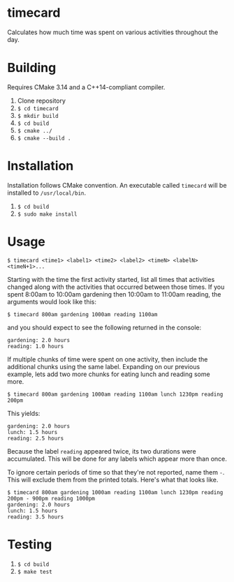 # timecard

Calculates how much time was spent on various activities throughout the day.

# Building
Requires CMake 3.14 and a C++14-compliant compiler.
1. Clone repository
1. `$ cd timecard`
1. `$ mkdir build`
1. `$ cd build`
1. `$ cmake ../`
1. `$ cmake --build .`

# Installation
Installation follows CMake convention. An executable called `timecard` will be installed to `/usr/local/bin`.
1. `$ cd build`
1. `$ sudo make install`

# Usage
```
$ timecard <time1> <label1> <time2> <label2> <timeN> <labelN> <timeN+1>...
```

Starting with the time the first activity started, list all times that activities changed along with the activities that occurred between those times. If you spent 8:00am to 10:00am gardening then 10:00am to 11:00am reading, the arguments would look like this:

```
$ timecard 800am gardening 1000am reading 1100am
```

and you should expect to see the following returned in the console:

```
gardening: 2.0 hours
reading: 1.0 hours
```

If multiple chunks of time were spent on one activity, then include the additional chunks using the same label. Expanding on our previous example, lets add two more chunks for eating lunch and reading some more.

```
$ timecard 800am gardening 1000am reading 1100am lunch 1230pm reading 200pm
```

This yields:

```
gardening: 2.0 hours
lunch: 1.5 hours
reading: 2.5 hours
```

Because the label `reading` appeared twice, its two durations were accumulated. This will be done for any labels which appear more than once.

To ignore certain periods of time so that they're not reported, name them `-`. This will exclude them from the printed totals. Here's what that looks like.

```
$ timecard 800am gardening 1000am reading 1100am lunch 1230pm reading 200pm - 900pm reading 1000pm
gardening: 2.0 hours
lunch: 1.5 hours
reading: 3.5 hours
```

# Testing

1. `$ cd build`
1. `$ make test`
